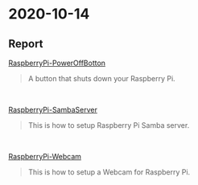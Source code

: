 # 2020-10-14
## Report
[RaspberryPi-PowerOffBotton](https://github.com/GodZhan/RaspberryPi_PowerOffBotton)

  > A button that shuts down your Raspberry Pi.

<br>

[RaspberryPi-SambaServer](https://github.com/prjiang/RaspberryPi-SambaServer)

  > This is how to setup Raspberry Pi Samba server.

<br>

[RaspberryPi-Webcam]()

  > This is how to setup a Webcam for Raspberry Pi.
